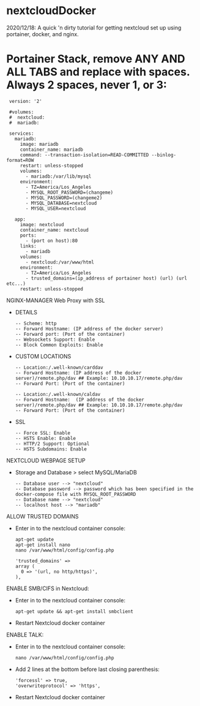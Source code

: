 # nextcloudDocker
2020/12/18: A quick 'n dirty tutorial for getting nextcloud set up using portainer, docker, and nginx.


# Portainer Stack, remove ANY AND ALL TABS and replace with spaces. Always 2 spaces, never 1, or 3: 
     version: '2'

     #volumes:
     #  nextcloud:
     #  mariadb:

     services:
       mariadb:
         image: mariadb
         container_name: mariadb
         command: --transaction-isolation=READ-COMMITTED --binlog-format=ROW
         restart: unless-stopped
         volumes:
           - mariadb:/var/lib/mysql
         environment:
           - TZ=America/Los_Angeles
           - MYSQL_ROOT_PASSWORD=(changeme)
           - MYSQL_PASSWORD=(changeme2)
           - MYSQL_DATABASE=nextcloud
           - MYSQL_USER=nextcloud

       app:
         image: nextcloud
         container_name: nextcloud
         ports:
           - (port on host):80
         links:
           - mariadb
         volumes:
           - nextcloud:/var/www/html
         environment:
           - TZ=America/Los_Angeles
           - trusted_domains=(ip_address of portainer host) (url) (url etc...)
         restart: unless-stopped

NGINX-MANAGER Web Proxy with SSL
- DETAILS

      -- Scheme: http
      -- Forward Hostname: (IP address of the docker server)
      -- Forward port: (Port of the container)
      -- Websockets Support: Enable
      -- Block Common Exploits: Enable
- CUSTOM LOCATIONS

      -- Location:/.well-known/carddav
      -- Forward Hostname: (IP address of the docker server)/remote.php/dav ## Example: 10.10.10.17/remote.php/dav
      -- Forward Port: (Port of the container)

      -- Location:/.well-known/caldav
      -- Forward Hostname:  (IP address of the docker server)/remote.php/dav ## Example: 10.10.10.17/remote.php/dav
      -- Forward Port: (Port of the container)
- SSL

      -- Force SSL: Enable
      -- HSTS Enable: Enable
      -- HTTP/2 Support: Optional
      -- HSTS Subdomains: Enable


NEXTCLOUD WEBPAGE SETUP
- Storage and Database > select MySQL/MariaDB

      -- Database user --> "nextcloud"
      -- Database password --> password which has been specified in the docker-compose file with MYSQL_ROOT_PASSWORD
      -- Database name --> "nextcloud"
      -- localhost host --> "mariadb"

ALLOW TRUSTED DOMAINS
- Enter in to the nextcloud container console:

      apt-get update
      apt-get install nano
      nano /var/www/html/config/config.php
      
      'trusted_domains' => 
      array (
        0 => '(url, no http/https)',
      ),
  
ENABLE SMB/CIFS in Nextcloud:
- Enter in to the nextcloud container console:

      apt-get update && apt-get install smbclient
- Restart Nextcloud docker container


ENABLE TALK:
- Enter in to the nextcloud container console:

      nano /var/www/html/config/config.php
- Add 2 lines at the bottom before last closing parenthesis:

      'forcessl' => true,
      'overwriteprotocol' => 'https',
- Restart Nextcloud docker container

